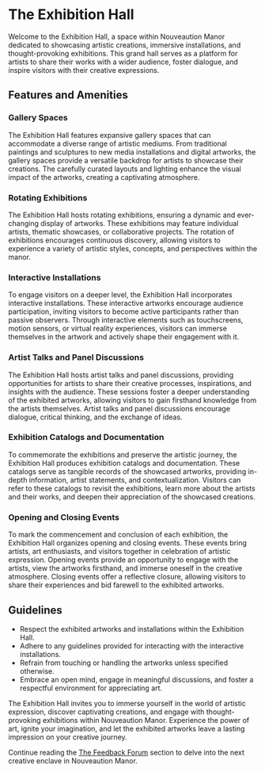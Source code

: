 # The Exhibition Hall

Welcome to the Exhibition Hall, a space within Nouveaution Manor dedicated to showcasing artistic creations, immersive installations, and thought-provoking exhibitions. This grand hall serves as a platform for artists to share their works with a wider audience, foster dialogue, and inspire visitors with their creative expressions.

## Features and Amenities

### Gallery Spaces
The Exhibition Hall features expansive gallery spaces that can accommodate a diverse range of artistic mediums. From traditional paintings and sculptures to new media installations and digital artworks, the gallery spaces provide a versatile backdrop for artists to showcase their creations. The carefully curated layouts and lighting enhance the visual impact of the artworks, creating a captivating atmosphere.

### Rotating Exhibitions
The Exhibition Hall hosts rotating exhibitions, ensuring a dynamic and ever-changing display of artworks. These exhibitions may feature individual artists, thematic showcases, or collaborative projects. The rotation of exhibitions encourages continuous discovery, allowing visitors to experience a variety of artistic styles, concepts, and perspectives within the manor.

### Interactive Installations
To engage visitors on a deeper level, the Exhibition Hall incorporates interactive installations. These interactive artworks encourage audience participation, inviting visitors to become active participants rather than passive observers. Through interactive elements such as touchscreens, motion sensors, or virtual reality experiences, visitors can immerse themselves in the artwork and actively shape their engagement with it.

### Artist Talks and Panel Discussions
The Exhibition Hall hosts artist talks and panel discussions, providing opportunities for artists to share their creative processes, inspirations, and insights with the audience. These sessions foster a deeper understanding of the exhibited artworks, allowing visitors to gain firsthand knowledge from the artists themselves. Artist talks and panel discussions encourage dialogue, critical thinking, and the exchange of ideas.

### Exhibition Catalogs and Documentation
To commemorate the exhibitions and preserve the artistic journey, the Exhibition Hall produces exhibition catalogs and documentation. These catalogs serve as tangible records of the showcased artworks, providing in-depth information, artist statements, and contextualization. Visitors can refer to these catalogs to revisit the exhibitions, learn more about the artists and their works, and deepen their appreciation of the showcased creations.

### Opening and Closing Events
To mark the commencement and conclusion of each exhibition, the Exhibition Hall organizes opening and closing events. These events bring artists, art enthusiasts, and visitors together in celebration of artistic expression. Opening events provide an opportunity to engage with the artists, view the artworks firsthand, and immerse oneself in the creative atmosphere. Closing events offer a reflective closure, allowing visitors to share their experiences and bid farewell to the exhibited artworks.

## Guidelines

- Respect the exhibited artworks and installations within the Exhibition Hall.
- Adhere to any guidelines provided for interacting with the interactive installations.
- Refrain from touching or handling the artworks unless specified otherwise.
- Embrace an open mind, engage in meaningful discussions, and foster a respectful environment for appreciating art.

The Exhibition Hall invites you to immerse yourself in the world of artistic expression, discover captivating creations, and engage with thought-provoking exhibitions within Nouveaution Manor. Experience the power of art, ignite your imagination, and let the exhibited artworks leave a lasting impression on your creative journey.

Continue reading the [The Feedback Forum](../02-the-feedback-forum/index.md) section to delve into the next creative enclave in Nouveaution Manor.
